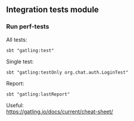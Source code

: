 ## Integration tests module

### Run perf-tests

All tests:
```
sbt "gatling:test"
```

Single test:
```
sbt "gatling:testOnly org.chat.auth.LoginTest"
```

Report:
```
sbt "gatling:lastReport"
```


Useful:  
https://gatling.io/docs/current/cheat-sheet/